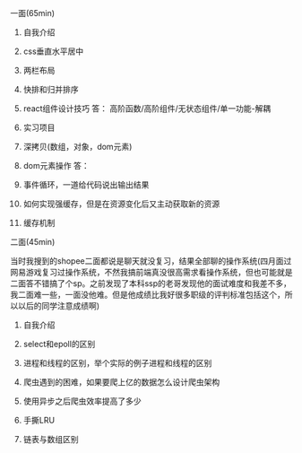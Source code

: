 

一面(65min)

1. 自我介绍

2. css垂直水平居中

3. 两栏布局

4. 快排和归并排序

5. react组件设计技巧
  答： 高阶函数/高阶组件/无状态组件/单一功能-解耦

6. 实习项目

7. 深拷贝(数组，对象，dom元素)

8. dom元素操作
  答： 

9. 事件循环，一道给代码说出输出结果

10. 如何实现强缓存，但是在资源变化后又主动获取新的资源

11. 缓存机制

二面(45min)

当时我搜到的shopee二面都说是聊天就没复习，结果全部聊的操作系统(四月面过网易游戏复习过操作系统，不然我搞前端真没很高需求看操作系统，但也可能就是二面答不错搞了个sp。之前发现了本科ssp的老哥发现他的面试难度和我差不多，我二面难一些，一面没他难。但是他成绩比我好很多职级的评判标准包括这个，所以以后的同学注意成绩啊)

1. 自我介绍

2. select和epoll的区别

3. 进程和线程的区别，举个实际的例子进程和线程的区别

4. 爬虫遇到的困难，如果要爬上亿的数据怎么设计爬虫架构

5. 使用异步之后爬虫效率提高了多少

6. 手撕LRU

7. 链表与数组区别